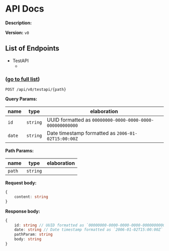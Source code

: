 # API Docs

**Description:** 

**Version:** `v0`

<h2 id='list-of-endpoints'>List of Endpoints</h2>

* TestAPI
  * [](#testapi-)

<h3 id='testapi-'> (<a href='#list-of-endpoints'>go to full list</a>)</h3>



`POST /api/v0/testapi/{path}`

**Query Params:**

| name | type | elaboration |
|---|---|---|
| `id` | `string` | UUID formatted as `00000000-0000-0000-0000-000000000000` |
| `date` | `string` | Date timestamp formatted as `2006-01-02T15:00:00Z` |

**Path Params:**

| name | type | elaboration |
|---|---|---|
| `path` | `string` |  |

**Request body:**

```typescript
{
	content: string
}

```

**Response body:**

```typescript
{
	id: string // UUID formatted as `00000000-0000-0000-0000-000000000000`
	date: string // Date timestamp formatted as `2006-01-02T15:00:00Z`
	pathParam: string
	body: string
}

```

